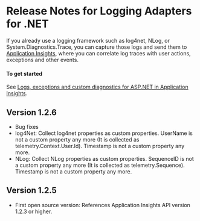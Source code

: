 <properties 
	pageTitle="Release notes for Application Insights Logging Adapters" 
	description="The latest updates." 
	services="application-insights" 
    documentationCenter=""
	authors="alancameronwills" 
	manager="douge"/>
<tags 
	ms.service="application-insights" 
	ms.workload="tbd" 
	ms.tgt_pltfrm="ibiza" 
	ms.devlang="na" 
	ms.topic="article" 
	ms.date="12/21/2015" 
	ms.author="abaranch"/>
 
# Release Notes for Logging Adapters for .NET

If you already use a logging framework such as log4net, NLog, or System.Diagnostics.Trace, you can capture those logs and send them to [Application Insights](https://azure.microsoft.com/services/application-insights/), where you can correlate log traces with user actions, exceptions and other events.


#### To get started

See [Logs, exceptions and custom diagnostics for ASP.NET in Application Insights](app-insights-search-diagnostic-logs.md).

## Version 1.2.6

- Bug fixes
- log4Net: Collect log4net properties as custom properties. UserName is not a custom property any more (It is collected as telemetry.Context.User.Id). Timestamp is not a custom property any more.
- NLog: Collect NLog properties as custom properties. SequenceID is not a custom property any more (It is collected as telemetry.Sequence). Timestamp is not a custom property any more. 

## Version 1.2.5
- First open source version: References Application Insights API version 1.2.3 or higher.
